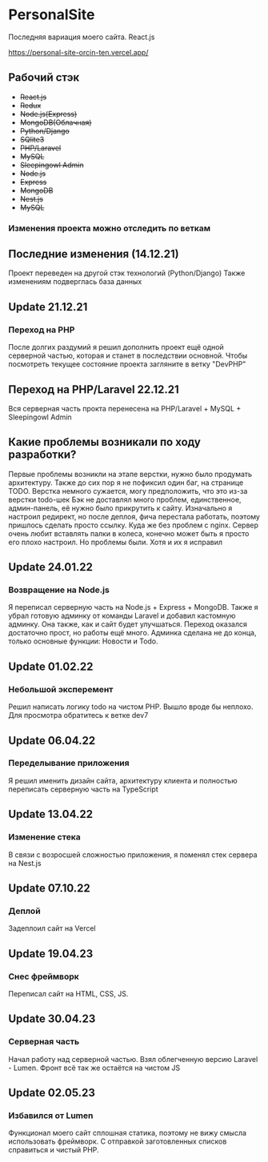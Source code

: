 # PersonalSite
Последняя вариация моего сайта. React.js

https://personal-site-orcin-ten.vercel.app/

## Рабочий стэк
+ ~~React.js~~
+ ~~Redux~~
+ ~~Node.js(Express)~~
+ ~~MongoDB(Облачная)~~
+ ~~Python/Django~~
+ ~~SQlite3~~
+ ~~PHP/Laravel~~
+ ~~MySQL~~
+ ~~Sleepingowl Admin~~
+ ~~Node.js~~
+ ~~Express~~
+ ~~MongoDB~~
+ ~~Nest.js~~
+ ~~MySQL~~

### Изменения проекта можно отследить по веткам
## Последние изменения (14.12.21)
Проект переведен на другой стэк технологий (Python/Django)
Также изменениям подверглась база данных

## Update 21.12.21
### Переход на PHP
После долгих раздумий я решил дополнить проект ещё одной серверной частью, которая и станет в последствии основной.
Чтобы посмотреть текущее состояние проекта загляните в ветку "DevPHP"

## Переход на PHP/Laravel 22.12.21
Вся серверная часть прокта перенесена на PHP/Laravel + MySQL + Sleepingowl Admin

## Какие проблемы возникали по ходу разработки?
Первые проблемы возникли на этапе верстки, нужно было продумать архитектуру.
Также до сих пор я не пофиксил один баг, на странице TODO. Верстка немного сужается, могу предположить, что это из-за верстки todo-шек
Бэк не доставлял много проблем, единственное, админ-панель, её нужно было прикрутить к сайту.  Изначально я настроил редирект, но после деплоя, фича перестала работать, поэтому пришлось сделать просто ссылку.
Куда же без проблем с nginx. Сервер очень любит вставлять палки в колеса, конечно может быть я просто его плохо настроил. Но проблемы были. Хотя и их я исправил 

## Update 24.01.22
### Возвращение на Node.js
Я переписал серверную часть на Node.js + Express + MongoDB. Также я убрал готовую админку от команды Laravel и добавил кастомную админку.
Она также, как и сайт будет улучшаться. Переход оказался достаточно прост, но работы ещё много. Админка сделана не до конца, только основные функции:
Новости и Todo.

## Update 01.02.22
### Небольшой эксперемент
Решил написать логику todo на чистом PHP. Вышло вроде бы неплохо. Для просмотра обратитесь к ветке dev7

## Update 06.04.22
### Переделывание приложения
Я решил именить дизайн сайта, архитектуру клиента и полностью переписать серверную часть на TypeScript

## Update 13.04.22
### Изменение стека
В связи с возросшей сложностью приложения, я поменял стек сервера на Nest.js

## Update 07.10.22
### Деплой
Задеплоил сайт на Vercel

## Update 19.04.23
### Снес фреймворк
Переписал сайт на HTML, CSS, JS. 


## Update 30.04.23
### Серверная часть
Начал работу над серверной частью. Взял облегченную версию Laravel - Lumen. Фронт всё так же остаётся на чистом JS

## Update 02.05.23
### Избавился от Lumen
Функционал моего сайт сплошная статика, поэтому не вижу смысла использовать фреймворк. С отправкой заготовленных списков справиться и чистый PHP.
